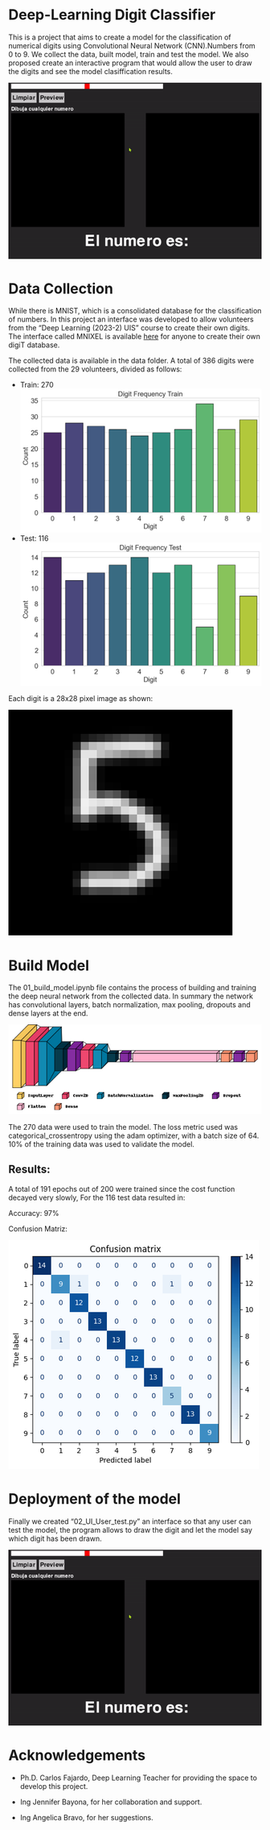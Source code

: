 # Deep-Learning Digit Classifier
This is a project that aims to create a model for the classification of numerical digits using Convolutional Neural Network (CNN).Numbers from 0 to 9. We collect the data, built model, train and test the model. We also proposed create an interactive program that would allow the user to draw the digits and see the model clasiffication results.

![alt text](images/demo.gif)
# Data Collection
While there is MNIST, which is a consolidated database for the classification of numbers. In this project an interface was developed to allow volunteers from the “Deep Learning (2023-2) UIS” course to create their own digits. The interface called MNIXEL is available [here](https://github.com/Konat23/MNIXEL) for anyone to create their own digiT database.

The collected data is available in the data folder. A total of 386 digits were collected from the 29 volunteers, divided as follows:
- Train: 270
![alt text](images/train_frecuency.png)
- Test: 116
![alt text](images/test_frecuency.png)

Each digit is a 28x28 pixel image as shown:

![alt text](images/digit.png)



# Build Model
The 01_build_model.ipynb file contains the process of building and training the deep neural network from the collected data. In summary the network has convolutional layers, batch normalization, max pooling, dropouts and dense layers at the end.  

![alt text](images/model.png)

The 270 data were used to train the model. The loss metric used was categorical_crossentropy using the adam optimizer, with a batch size of 64. 10% of the training data was used to validate the model. 
## Results:
A total of 191 epochs out of 200 were trained since the cost function decayed very slowly, For the 116 test data resulted in: 

Accuracy: 97%

Confusion Matriz:

![alt text](images/confusion_matriz.png)
# Deployment of the model
Finally we created “02_UI_User_test.py” an interface so that any user can test the model, the program allows to draw the digit and let the model say which digit has been drawn.

![alt text](images/demo.gif)
# Acknowledgements
- Ph.D. Carlos Fajardo, Deep Learning Teacher for providing the space to develop this project.

- Ing Jennifer Bayona, for her collaboration and support. 

- Ing Angelica Bravo, for her suggestions. 